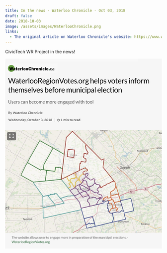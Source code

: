 ```yaml
---
title: In the news - Waterloo Chronicle - Oct 03, 2018
draft: false
date: 2018-10-03
image: /assets/images/WaterlooChronicle.png
links:
  - The original article on Waterloo Chronicle's website: https://www.waterloochronicle.ca/opinion/contributors/waterlooregionvotes-org-helps-voters-inform-themselves-before-municipal-election/article_ffb8304b-8c68-5a83-ac9b-29fc47877c48.html?
---
```

CivicTech WR Project in the news! 

[![](/assets/images/WaterlooChronicle.png)](https://www.waterloochronicle.ca/opinion/contributors/waterlooregionvotes-org-helps-voters-inform-themselves-before-municipal-election/article_ffb8304b-8c68-5a83-ac9b-29fc47877c48.html?)
